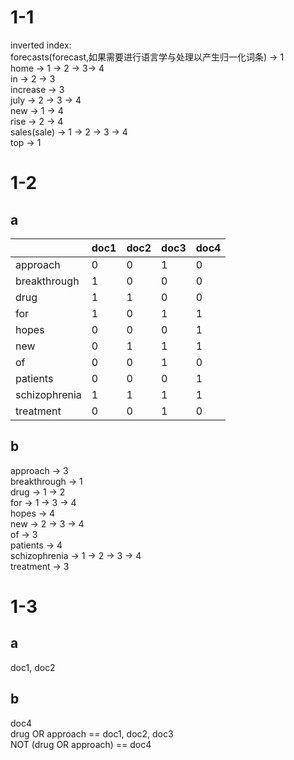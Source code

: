 # 1-1
inverted index:  
forecasts(forecast,如果需要进行语言学与处理以产生归一化词条) -> 1  
home -> 1 -> 2 -> 3-> 4  
in -> 2 -> 3  
increase -> 3  
july -> 2 -> 3 -> 4  
new -> 1 -> 4  
rise -> 2 -> 4  
sales(sale) -> 1 -> 2 -> 3 -> 4  
top -> 1  

# 1-2
## a
| |doc1|doc2|doc3|doc4|
|-|-|-|-|-|
|approach|0|0|1|0|
|breakthrough|1|0|0|0|
|drug|1|1|0|0|
|for|1|0|1|1|
|hopes|0|0|0|1|
|new|0|1|1|1|
|of|0|0|1|0|
|patients|0|0|0|1|
|schizophrenia|1|1|1|1|
|treatment|0|0|1|0|
## b
approach -> 3  
breakthrough -> 1  
drug -> 1 -> 2  
for -> 1 -> 3 -> 4  
hopes -> 4  
new -> 2 -> 3 -> 4  
of -> 3  
patients -> 4  
schizophrenia -> 1 -> 2 -> 3 -> 4  
treatment -> 3  

# 1-3
## a
doc1, doc2  
## b
doc4  
drug OR approach == doc1, doc2, doc3  
NOT (drug OR approach) == doc4  
